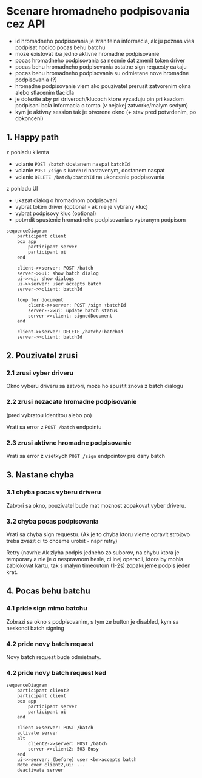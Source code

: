 # Scenare hromadneho podpisovania cez API

- id hromadneho podpisovania je zranitelna informacia, ak ju poznas vies podpisat hocico pocas behu batchu
- moze existovat iba jedno aktivne hromadne podpisovanie
- pocas hromadneho podpisovania sa nesmie dat zmenit token driver
- pocas behu hromadneho podpisovania ostatne sign requesty cakaju
- pocas behu hromadneho podpisovania su odmietane nove hromadne podpisovania (?)
- hromadne podpisovanie viem ako pouzivatel prerusit zatvorenim okna alebo stlacenim tlacidla
- je dolezite aby pri driveroch/klucoch ktore vyzaduju pin pri kazdom podpisani bola informacia o tomto (v nejakej zatvorke/malym sedym) 
- kym je aktivny session tak je otvorene okno (+ stav pred potvrdenim, po dokonceni)

## 1. Happy path

z pohladu klienta

- volanie `POST /batch` dostanem naspat `batchId`
- volanie `POST /sign` s `batchId` nastavenym, dostanem naspat
- volanie `DELETE /batch/:batchId` na ukoncenie podpisovania

z pohladu UI

- ukazat dialog o hromadnom podpisovani
- vybrat token driver (optional - ak nie je vybrany kluc)
- vybrat podpisovy kluc (optional)
- potvrdit spustenie hromadneho podpisovania s vybranym podpisom

```mermaid
sequenceDiagram
    participant client
    box app
        participant server
        participant ui
    end

    client->>server: POST /batch
    server->>ui: show batch dialog
    ui->>ui: show dialogs
    ui->>server: user accepts batch
    server->>client: batchId

    loop for document
        client->>server: POST /sign +batchId
        server-->>ui: update batch status
        server->>client: signedDocument
    end

    client->>server: DELETE /batch/:batchId
    server->>client: batchId
```

## 2. Pouzivatel zrusi

### 2.1 zrusi vyber driveru

Okno vyberu driveru sa zatvori, moze ho spustit znova z batch dialogu

### 2.2 zrusi nezacate hromadne podpisovanie

(pred vybratou identitou alebo po)

Vrati sa error z `POST /batch` endpointu

### 2.3 zrusi aktivne hromadne podpisovanie

Vrati sa error z vsetkych `POST /sign` endpointov pre dany batch

## 3. Nastane chyba

### 3.1 chyba pocas vyberu driveru

Zatvori sa okno, pouzivatel bude mat moznost zopakovat vyber driveru.

### 3.2 chyba pocas podpisovania

Vrati sa chyba sign requestu.
(Ak je to chyba ktoru vieme opravit strojovo treba zvazit ci to chceme urobit - napr retry)

Retry (navrh):
Ak zlyha podpis jedneho zo suborov, na chybu ktora je temporary a nie je o nespravnom hesle, ci inej operacii, ktora by mohla zablokovat kartu, tak s malym timeoutom (1-2s) zopakujeme podpis jeden krat.

## 4. Pocas behu batchu

### 4.1 pride sign mimo batchu

Zobrazi sa okno s podpisovanim, s tym ze button je disabled, kym sa neskonci batch signing

### 4.2 pride novy batch request

Novy batch request bude odmietnuty.


### 4.2 pride novy batch request ked


```mermaid
sequenceDiagram
    participant client2
    participant client
    box app
        participant server
        participant ui
    end

    client->>server: POST /batch
    activate server
    alt
        client2->>server: POST /batch
        server->>client2: 503 Busy
    end
    ui->>server: (before) user <br>accepts batch
    Note over client2,ui: ...
    deactivate server
```
